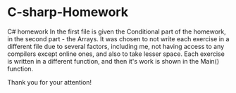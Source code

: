 # C-sharp-Homework
C# homework
In the first file is given the Conditional part of the homework, in the second part - the Arrays.
It was chosen to not write each exercise in a different file due to several factors, including me, not having access to any compilers except online ones, and also to take lesser space.
Each exercise is written in a different function, and then it's work is shown in the Main() function.

Thank you for your attention!
